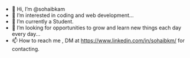 - 👋 Hi, I’m @sohaibkam
- 👀 I’m interested in coding and web development...
- 🌱 I’m currently a Student.
- 💞️ I’m looking for opportunities to grow and learn new things each day every day...
- 📫 How to reach me , DM at https://www.linkedin.com/in/sohaibkm/ for contacting.

<!---
sohaibkam/sohaibkam is a ✨ special ✨ repository because its `README.md` (this file) appears on your GitHub profile.
You can click the Preview link to take a look at your changes.
--->
